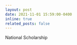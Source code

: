 ```yaml
---
layout: post
date: 2021-11-01 15:59:00-0400
inline: true
related_posts: false
---
```


National Scholarship
